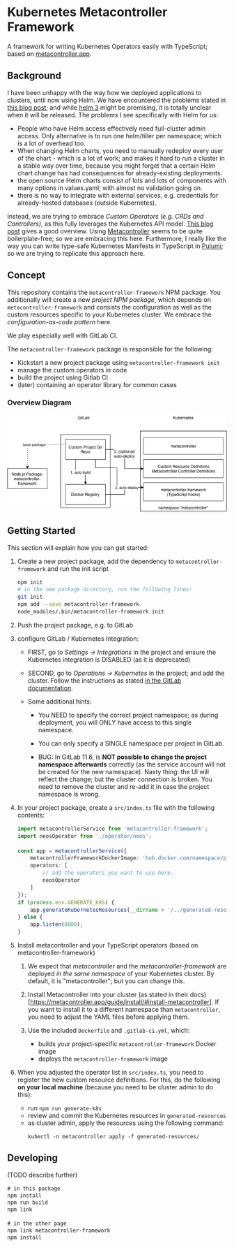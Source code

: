 # Kubernetes Metacontroller Framework

A framework for writing Kubernetes Operators easily with TypeScript; based on [metacontroller.app](http://metacontroller.app).

## Background

I have been unhappy with the way how we deployed applications to clusters, until now using Helm. We have encountered the problems stated in [this blog post](https://medium.com/virtuslab/think-twice-before-using-helm-25fbb18bc822); and while [helm 3](https://sweetcode.io/a-first-look-at-the-helm-3-plan/) might be promising, it is totally unclear when it will be released. The problems I see specifically with Helm for us:

- People who have Helm access effectively need full-cluster admin access. Only alternative is to run one helm/tiller per namespace; which is a lot of overhead too.
- When changing Helm charts, you need to manually redeploy every user of the chart - which is a lot of work; and makes it hard to run a cluster in a stable way over time, because you might forget that a certain Helm chart change has had consequences for already-existing deployments.
- the open source Helm charts consist of lots and lots of components with many options in values.yaml; with almost
    no validation going on.
- there is no way to integrate with external services, e.g. credentials for already-hosted databases (outside Kubernetes).

Instead, we are trying to embrace *Custom Operators (e.g. CRDs and Controllers)*, as this fully leverages the Kubernetes API model. [This blog post](https://admiralty.io/blog/kubernetes-custom-resource-controller-and-operator-development-tools/) gives a good overview. Using [Metacontroller](http://metacontroller.app/) seems to be quite boilerplate-free; so we are embracing this here. Furthermore, I really like the way you can write type-safe Kubernetes Manifests in TypeScript in [Pulumi](https://pulumi.io/); so we are trying to replicate this approach here.

## Concept

This repository contains the `metacontroller-framework` NPM package. You additionally will create a new *project NPM package*, which depends on `metacontroller-framework` and consists the configuration as well as the custom resources specific to your Kubernetes cluster. We embrace the *configuration-as-code pattern* here.

We play especially well with GitLab CI.

The `metacontroller-framework` package is responsible for the following:

- Kickstart a new project package using `metacontroller-framework init`
- manage the custom operators in code
- build the project using Gitlab CI
- (later) containing an operator library for common cases

### Overview Diagram

![Alt text](docs/Diagrams-Concepts.png?raw=true "Optional Title")

## Getting Started

This section will explain how you can get started:

1. Create a new project package, add the dependency to `metacontroller-framework` and run the init script

    ```bash
    npm init
    # in the new package directory, run the following lines:
    git init
    npm add --save metacontroller-framework
    node_modules/.bin/metacontroller-framework init
    ```

2. Push the project package, e.g. to GitLab

3. configure GitLab / Kubernetes Integration:

    - FIRST, go to *Settings -> Integrations* in the project and ensure the Kubernetes integration is DISABLED (as it is deprecated)

    - SECOND, go to *Operations -> Kubernetes* in the project; and add the cluster. Follow the instructions as stated [in the GitLab documentation](https://docs.gitlab.com/ee/user/project/clusters/index.html#adding-an-existing-kubernetes-cluster).

    - Some additional hints:

        - You NEED to specify the correct project namespace; as during deployment, you will ONLY have access to this single namespace.

        - You can only specify a SINGLE namespace per project in GitLab.

        - BUG: In GitLab 11.6, is **NOT possible to change the project namespace afterwards** correctly (as the service account will not be created for the new namespace). Nasty thing: the UI will reflect the change; but the cluster connection is broken. You need to remove the cluster and re-add it in case the project namespace is wrong.

4. In your project package, create a `src/index.ts` file with the following contents:

    ```typescript
    import metacontrollerService from 'metacontroller-framework';
    import neosOperator from './operator/neos';

    const app = metacontrollerService({
        metacontrollerFrameworkDockerImage: 'hub.docker.com/namespace/package',
        operators: [
            // add the operators you want to use here.
            neosOperator
        ]
    });
    if (process.env.GENERATE_K8S) {
        app.generateKubernetesResources(__dirname + '/../generated-resources/');
    } else {
        app.listen(8080);
    }
    ```

5. Install metacontroller and your TypeScript operators (based on metacontroller-framework)

    1. We expect that *metacontroller* and the *metacontroller-framework* are deployed *in the same namespace* of your Kubernetes cluster. By default, it is "metacontroller"; but you can change this.

    2. Install Metacontroller into your cluster (as stated in their docs)[https://metacontroller.app/guide/install/#install-metacontroller]. If you want to install it to a different namespace than `metacontroller`, you need to adjust the YAML files before applying them.

    3. Use the included `Dockerfile` and `.gitlab-ci.yml`, which:

        - builds your project-specific `metacontroller-framework` Docker image
        - deploys the `metacontroller-framework` image

6. When you adjusted the operator list in `src/index.ts`, you need to register the new custom resource definitions. For this, do the following **on your local machine** (because you need to be cluster admin to do this):

    - run `npm run generate-k8s`
    - review and commit the Kubernetes resources in `generated-resources`
    - as cluster admin, apply the resources using the following command:
      ```
      kubectl -n metacontroller apply -f generated-resources/
      ```

## Developing

(TODO describe further)

```
# in this package
npm install
npm run build
npm link

# in the other page
npm link metacontroller-framework
npm install

```